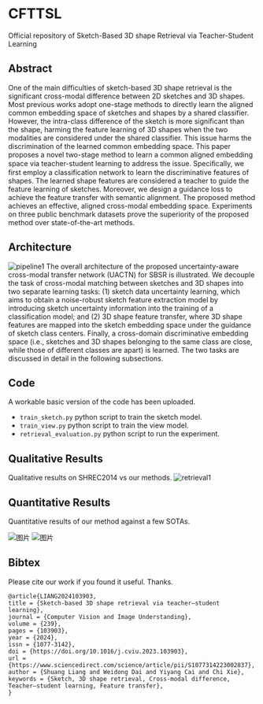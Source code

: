 # CFTTSL
Official repository of Sketch-Based 3D shape Retrieval via Teacher-Student Learning


## Abstract
One of the main difficulties of sketch-based 3D shape retrieval is the significant cross-modal difference between 2D sketches and 3D shapes. Most previous works adopt one-stage methods to directly learn the aligned common embedding space of sketches and shapes by a shared classifier. However, the intra-class difference of the sketch is more significant than the shape, harming the feature learning of 3D shapes when the two modalities are considered under the shared classifier. This issue harms the discrimination of the learned common embedding space. This paper proposes a novel two-stage method to learn a common aligned embedding space via teacher-student learning to address the issue. Speciﬁcally, we first employ a classification network to learn the discriminative features of shapes. The learned shape features are considered a teacher to guide the feature learning of sketches. Moreover, we design a guidance loss to achieve the feature transfer with semantic alignment. The proposed method achieves an effective, aligned cross-modal embedding space. Experiments on three public benchmark datasets prove the superiority of the proposed method over state-of-the-art methods.

## Architecture
![pipeline1](https://github.com/cyy1998/CFTTSL/assets/37933688/6246ddff-9bda-4cbd-b51e-bc14169be84d)
The overall architecture of the proposed uncertainty-aware cross-modal transfer network (UACTN) for SBSR is illustrated. We decouple the task of cross-modal matching between sketches and 3D shapes into two separate learning tasks: (1) sketch data uncertainty learning, which aims to obtain a noise-robust sketch feature extraction model by introducing sketch uncertainty information into the training of a classification model; and (2) 3D shape feature transfer, where 3D shape features are mapped into the sketch embedding space under the guidance of sketch class centers. Finally, a cross-domain discriminative embedding space (i.e., sketches and 3D shapes belonging to the same class are close, while those of different classes are apart) is learned. The two tasks are discussed in detail in the following subsections.

## Code
A workable basic version of the code has been uploaded.
- ```train_sketch.py``` python script to train the sketch model.
- ```train_view.py``` python script to train the view model.
- ```retrieval_evaluation.py``` python script to run the experiment.

## Qualitative Results

Qualitative results on SHREC2014 vs our methods.
![retrieval1](https://github.com/cyy1998/CFTTSL/assets/37933688/216e281f-55bd-4fc7-bebf-87c081d40d2f)


## Quantitative Results
Quantitative results of our method against a few SOTAs.

![图片](https://github.com/cyy1998/CFTTSL/assets/37933688/85677aca-597e-43c6-896c-0f9ec5f6a586)
![图片](https://github.com/cyy1998/CFTTSL/assets/37933688/73dca006-8eb2-48fc-8e4c-4c92735ccbd3)

## Bibtex
Please cite our work if you found it useful. Thanks.
```
@article{LIANG2024103903,
title = {Sketch-based 3D shape retrieval via teacher–student learning},
journal = {Computer Vision and Image Understanding},
volume = {239},
pages = {103903},
year = {2024},
issn = {1077-3142},
doi = {https://doi.org/10.1016/j.cviu.2023.103903},
url = {https://www.sciencedirect.com/science/article/pii/S1077314223002837},
author = {Shuang Liang and Weidong Dai and Yiyang Cai and Chi Xie},
keywords = {Sketch, 3D shape retrieval, Cross-modal difference, Teacher–student learning, Feature transfer},
}
```  


